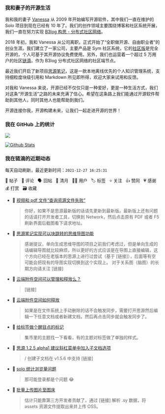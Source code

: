 ### 我和妻子的开源生活

我和我的妻子 [Vanessa](https://github.com/Vanessa219) 从 2009 年开始编写开源软件，其中我们一直在维护的 Solo 项目到现在已经有 10 年了。我们的创作领域主要围绕博客和社区系统开展，我们一直在努力实现 [B3log 构思 - 分布式社区网络](https://ld246.com/article/1546941897596)。

2018 年初，我和 Vanessa 从公司离职，正式开始了“全职做开源、自由职业者”的创业生涯。我们建立了一家公司，主要产品是 Sym 社区系统，它的[社区版](https://github.com/88250/symphony)是完全开源的，个人可基于其开源协议免费使用。另外，我们也运营着一个超过 5 万用户的社区[链滴](https://ld246.com)，作为 B3log 分布式社区网络的社区端节点。

最近我们开启了新项目[思源笔记](https://github.com/siyuan-note/siyuan)，这是一款本地离线优先的个人知识管理系统，支持细粒度块级引用和 Markdown 所见即所得，欢迎大家来试用和反馈。

对我和 Vanessa 来说，开源已经不仅仅只是一种爱好，更是一种生活方式，我们对这条“开源生活”之路的未来充满了信心。希望在这条路上我们能通过开源软件帮助到其他人，同时其他人也能帮助到我们。

开源连接你我，开源构建未来，让我们一起走进开源的世界！

### 我在 GitHub 上的统计

<a title="Hits" target="_blank" href="https://github.com/88250/88250"><img src="https://hits.b3log.org/88250/88250.svg"></a>

[![Github Stats](https://github-readme-stats.vercel.app/api?username=88250&theme=tokyonight&show_icons=true)](https://github.com/88250)

<!--events start -->

### 我在链滴的近期动态

每天自动刷新，最近更新时间：`2021-12-27 16:25:31`

📝 帖子 &nbsp; 💬 评论 &nbsp; 🗣 回帖 &nbsp; 🌙 清月 &nbsp; 👨‍💻 用户 &nbsp; 🏷️ 标签 &nbsp; ⭐️ 关注 &nbsp; 👍 赞同 &nbsp; 💗 感谢 &nbsp; 💰 打赏 &nbsp; 🗃 收藏

* 💬 [视频和 pdf 文件“查询资源文件失败”](https://ld246.com/article/1640591508283/comment/1640593052297#comments)

  > 你好，如果不是思源最新版的话请先更新到最新版。最新版上还有问题的话请打开开发者工具，切换到 Network，然后点击原有 PDF 或者 F5 刷新界面后截图看下请求地址。
* 💬 [思源笔记实现可以块跳转的思维导图功能](https://ld246.com/article/1640586968382/comment/1640592905181#comments)

  > 感谢提议，单向生成思维导图的项目之前我们考虑过，但是单向生成的话编辑导图就比较麻烦，所以更好的方式应该是在导图上直接编辑，这个方向已经在老版本的思源上进行过尝试（基于 [链接]），后面等有空可能会把现有的导图实现切换到这个实现上。 对于关系图（脑图）的长期方向请关注 [链接]
* 💬 [云端附件空间可以管理和释放么？](https://ld246.com/article/1640588630055/comment/1640592338075#comments)

  > [链接]
* 💬 [云端附件空间如何释放](https://ld246.com/article/1640586661119/comment/1640592296678#comments)

  > 如果是在文件系统上手动删除的话不会触发同步，需要打开思源然后编辑一下任意文档或者新建文档，然后再点击同步就会触发同步了。
* 💬 [给标签做个醒目点的标记](https://ld246.com/article/1640578106439/comment/1640579394362#comments)

  > 集市里的主题找一下看看，有的主题对标签做了单独的样式。
* 💬 [思源 1.2.5 alpha1 建议斜杠菜单中加入子文档选项](https://ld246.com/article/1628574075134/comment/1640577640128#comments)

  > / 创建子文档在 v1.5.6 中支持 [链接]
* 💬 [solo 统计浏览量问题](https://ld246.com/article/1640528845932/comment/1640576585904#comments)

  > 那可能登录都是个问题 😂
* 💬 [批量上传图片至图床](https://ld246.com/article/1640574739229/comment/1640575446459#comments)

  > 估计只能靠第三方开发者贡献了，通过 [链接] 解析 .sy 数据，将 assets 资源文件提取出来并上传 OSS。


<!--events end -->
